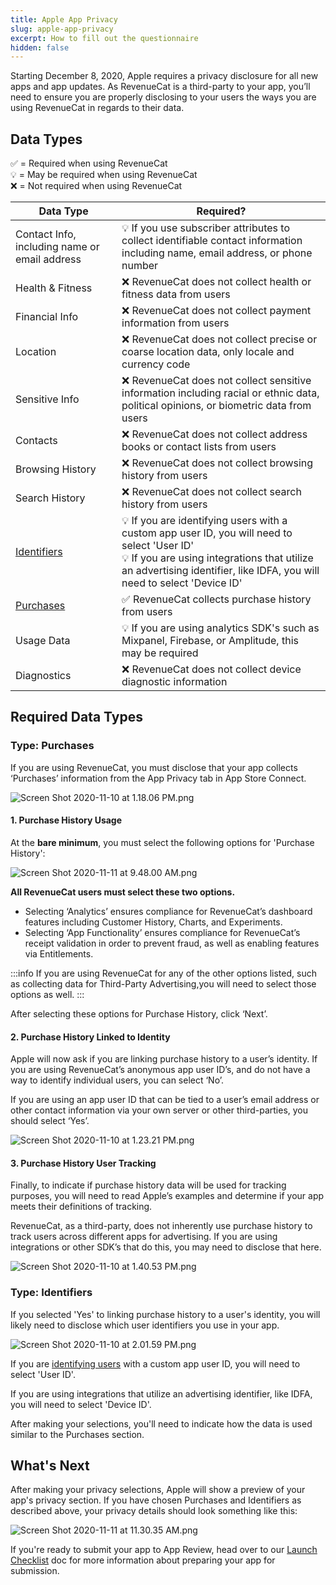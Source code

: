 ```yaml
---
title: Apple App Privacy
slug: apple-app-privacy
excerpt: How to fill out the questionnaire
hidden: false
---
```


Starting December 8, 2020, Apple requires a privacy disclosure for all new apps and app updates. As RevenueCat is a third-party to your app, you’ll need to ensure you are properly disclosing to your users the ways you are using RevenueCat in regards to their data.

## Data Types

✅ = Required when using RevenueCat  
💡 = May be required when using RevenueCat  
❌ = Not required when using RevenueCat

| Data Type                                                                                      | Required?                                                                                                                                                                                                               |
| ---------------------------------------------------------------------------------------------- | ----------------------------------------------------------------------------------------------------------------------------------------------------------------------------------------------------------------------- |
| Contact Info, including name or email address                                                  | 💡 If you use subscriber attributes to collect identifiable contact information including name, email address, or phone number                                                                                          |
| Health & Fitness                                                                               | ❌ RevenueCat does not collect health or fitness data from users                                                                                                                                                        |
| Financial Info                                                                                 | ❌ RevenueCat does not collect payment information from users                                                                                                                                                           |
| Location                                                                                       | ❌ RevenueCat does not collect precise or coarse location data, only locale and currency code                                                                                                                           |
| Sensitive Info                                                                                 | ❌ RevenueCat does not collect sensitive information including racial or ethnic data, political opinions, or biometric data from users                                                                                  |
| Contacts                                                                                       | ❌ RevenueCat does not collect address books or contact lists from users                                                                                                                                                |
| Browsing History                                                                               | ❌ RevenueCat does not collect browsing history from users                                                                                                                                                              |
| Search History                                                                                 | ❌ RevenueCat does not collect search history from users                                                                                                                                                                |
| [Identifiers](/platform-resources/apple-platform-resources/apple-app-privacy#type-identifiers) | 💡 If you are identifying users with a custom app user ID, you will need to select 'User ID'<br />💡 If you are using integrations that utilize an advertising identifier, like IDFA, you will need to select 'Device ID' |
| [Purchases](/platform-resources/apple-platform-resources/apple-app-privacy#type-purchases)     | ✅ RevenueCat collects purchase history from users                                                                                                                                                                      |
| Usage Data                                                                                     | 💡 If you are using analytics SDK's such as Mixpanel, Firebase, or Amplitude, this may be required                                                                                                                      |
| Diagnostics                                                                                    | ❌ RevenueCat does not collect device diagnostic information                                                                                                                                                            |

## Required Data Types

### Type: Purchases

If you are using RevenueCat, you must disclose that your app collects ‘Purchases’ information from the App Privacy tab in App Store Connect.

![Screen Shot 2020-11-10 at 1.18.06 PM.png](/images/2232c73-Screen_Shot_2020-11-10_at_1.18.06_PM_b358ca0644f6c521ffff666d8d3f7206.png)

#### 1. Purchase History Usage

At the **bare minimum**, you must select the following options for 'Purchase History':

![Screen Shot 2020-11-11 at 9.48.00 AM.png](/images/2330c00-Screen_Shot_2020-11-11_at_9.48.00_AM_24c170525027cbac4606aebb0d1aeca8.png)

**All RevenueCat users must select these two options.**

- Selecting ‘Analytics’ ensures compliance for RevenueCat’s dashboard features including Customer History, Charts, and Experiments.
- Selecting ‘App Functionality’ ensures compliance for RevenueCat’s receipt validation in order to prevent fraud, as well as enabling features via Entitlements.

:::info
If you are using RevenueCat for any of the other options listed, such as collecting data for Third-Party Advertising,you will need to select those options as well.
:::

After selecting these options for Purchase History, click ‘Next’.

#### 2. Purchase History Linked to Identity

Apple will now ask if you are linking purchase history to a user’s identity. If you are using RevenueCat’s anonymous app user ID’s, and do not have a way to identify individual users, you can select ‘No’.

If you are using an app user ID that can be tied to a user’s email address or other contact information via your own server or other third-parties, you should select ‘Yes’.

![Screen Shot 2020-11-10 at 1.23.21 PM.png](/images/1520bb4-Screen_Shot_2020-11-10_at_1.23.21_PM_f3e428ea3afe309e1694d915f409e7fc.png)

#### 3. Purchase History User Tracking

Finally, to indicate if purchase history data will be used for tracking purposes, you will need to read Apple’s examples and determine if your app meets their definitions of tracking.

RevenueCat, as a third-party, does not inherently use purchase history to track users across different apps for advertising. If you are using integrations or other SDK’s that do this, you may need to disclose that here.

![Screen Shot 2020-11-10 at 1.40.53 PM.png](/images/e9c42f6-Screen_Shot_2020-11-10_at_1.40.53_PM_c0950e0272874f05f955bd80e868518d.png)

### Type: Identifiers

If you selected 'Yes' to linking purchase history to a user's identity, you will likely need to disclose which user identifiers you use in your app.

![Screen Shot 2020-11-10 at 2.01.59 PM.png](/images/191ea58-Screen_Shot_2020-11-10_at_2.01.59_PM_f5cabe0552bb9055fd9ba9f0afdac68f.png)

If you are [identifying users](/customers/user-ids) with a custom app user ID, you will need to select 'User ID'.

If you are using integrations that utilize an advertising identifier, like IDFA, you will need to select 'Device ID'.

After making your selections, you'll need to indicate how the data is used similar to the Purchases section.

## What's Next

After making your privacy selections, Apple will show a preview of your app's privacy section. If you have chosen Purchases and Identifiers as described above, your privacy details should look something like this:

![Screen Shot 2020-11-11 at 11.30.35 AM.png](/images/8906e83-Screen_Shot_2020-11-11_at_11.30.35_AM_029440ef978daef4e98c0c0c22991b8b.png)

If you're ready to submit your app to App Review, head over to our [Launch Checklist](/test-and-launch/launch-checklist) doc for more information about preparing your app for submission.
